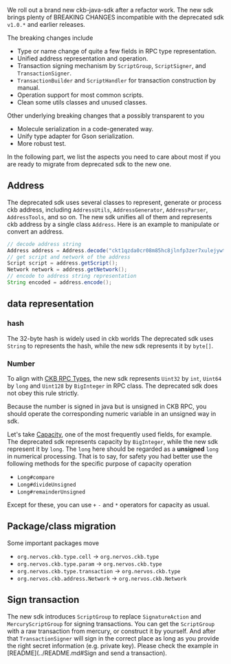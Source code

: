 We roll out a brand new ckb-java-sdk after a refactor work. The new sdk brings plenty of BREAKING CHANGES incompatible with the deprecated sdk `v1.0.*` and earlier releases.

The breaking changes include

- Type or name change of quite a few fields in RPC type representation.
- Unified address representation and operation.
- Transaction signing mechanism by `ScriptGroup`, `ScriptSigner`, and `TransactionSigner`.
- `TransactionBuilder` and `ScriptHandler` for transaction construction by manual.
- Operation support for most common scripts.
- Clean some utils classes and unused classes.

Other underlying breaking changes that a possibly transparent to you

- Molecule serialization in a code-generated way.
- Unify type adapter for Gson serialization.
- More robust test.

In the following part, we list the aspects you need to care about most if you are ready to migrate from deprecated sdk to the new one.

## Address

The deprecated sdk uses several classes to represent, generate or process ckb address, including `AddressUtils`, `AddressGenerator`, `AddressParser`, `AddressTools`, and so on. The new sdk unifies all of them and represents ckb address by a single class `Address`. Here is an example to manipulate or convert an address.

```java
// decode address string
Address address = Address.decode("ckt1qzda0cr08m85hc8jlnfp3zer7xulejywt49kt2rr0vthywaa50xwsqtyqlpwlx7ed68pftzv69wcvr5nxxqzzus2zxwa6");
// get script and network of the address
Script script = address.getScript();
Network network = address.getNetwork();
// encode to address string representation
String encoded = address.encode();
```

## data representation

### hash

The 32-byte hash is widely used in ckb worlds The deprecated sdk uses `String` to represents the hash, while the new sdk represents it by `byte[]`.

### Number

To align with [CKB RPC Types](https://github.com/nervosnetwork/ckb/tree/develop/rpc#rpc-types), the new sdk represents `Uint32` by `int`, `Uint64` by `long` and `Uint128` by `BigInteger` in RPC class. The deprecated sdk does not obey this rule strictly.

Because the number is signed in java but is unsigned in CKB RPC, you should operate the corresponding numeric variable in an unsigned way in sdk.

Let's take [Capacity](https://github.com/nervosnetwork/ckb/tree/develop/rpc#type-capacity), one of the most frequently used fields, for example. The deprecated sdk represents capacity by `BigInteger`, while the new sdk represent it by `long`. The `long` here should be regarded as a **unsigned** `long` in numerical processing. That is to say, for safety you had better use the following methods for the specific purpose of capacity operation

- `Long#compare`
- `Long#divideUnsigned`
- `Long#remainderUnsigned`

Except for these, you can use `+` `-` and `*` operators for capacity as usual.

## Package/class migration

Some important packages move

- `org.nervos.ckb.type.cell` -> `org.nervos.ckb.type`
- `org.nervos.ckb.type.param` -> `org.nervos.ckb.type`
- `org.nervos.ckb.type.transaction` -> `org.nervos.ckb.type`
- `org.nervos.ckb.address.Network` -> `org.nervos.ckb.Network`

## Sign transaction

The new sdk introduces `ScriptGroup` to replace `SignatureAction` and `MercuryScriptGroup` for signing transactions. You can get the `ScriptGroup` with a raw transaction from mercury, or construct it by yourself. And after that `TransactionSigner` will sign in the correct place as long as you provide the right secret information (e.g. private key). Please check the example in [README](../README.md#Sign and send a transaction).